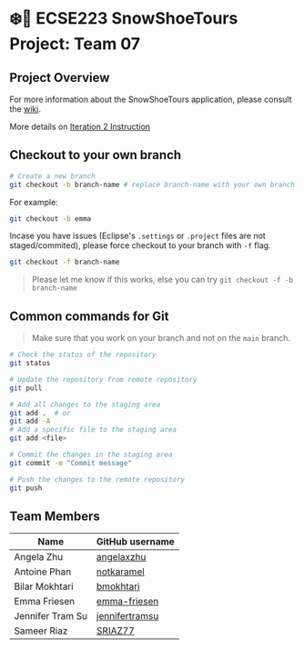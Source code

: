 # :snowflake::ski: ECSE223 SnowShoeTours Project: Team 07

## Project Overview
For more information about the SnowShoeTours application, please consult the [wiki](../../wiki).

More details on [Iteration 2 Instruction](https://github.com/McGill-ECSE223-W23/ecse223-tutorials/wiki/Technical-Instructions-for-Group-Project-Iteration-2)

## Checkout to your own branch
```bash
# Create a new branch
git checkout -b branch-name # replace branch-name with your own branch name
```
For example:
```bash
git checkout -b emma
```
Incase you have issues (Eclipse's `.settings` or `.project` files are not staged/commited), please force checkout to your branch with `-f` flag. 
```bash
git checkout -f branch-name
```
> Please let me know if this works, else you can try `git checkout -f -b branch-name`


## Common commands for Git
>Make sure that you work on your branch and not on the `main` branch.

```bash
# Check the status of the repository
git status

# Update the repository from remote repository
git pull

# Add all changes to the staging area
git add .  # or
git add -A
# Add a specific file to the staging area 
git add <file>

# Commit the changes in the staging area
git commit -m "Commit message"

# Push the changes to the remote repository
git push
```

## Team Members

| Name          | GitHub username |
| ------------- | --------------- |
| Angela Zhu    | [angelaxzhu](https://github.com/angelaxzhu) |
| Antoine Phan  | [notkaramel](https://github.com/notkaramel) |
| Bilar Mokhtari| [bmokhtari](https://github.com/bmokhtari)   |
| Emma Friesen  | [emma-friesen](https://github.com/emma-friesen) |
| Jennifer Tram Su | [jennifertramsu](https://github.com/jennifertramsu) |
| Sameer Riaz   | [SRIAZ77](https://github.com/SRIAZ77) |
